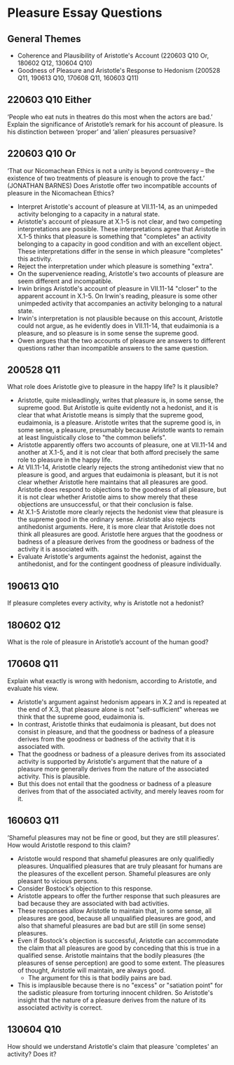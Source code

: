 # Pleasure Essay Questions

## General Themes
- Coherence and Plausibility of Aristotle's Account (220603 Q10 Or, 180602 Q12, 130604 Q10)
- Goodness of Pleasure and Aristotle's Response to Hedonism (200528 Q11, 190613 Q10, 170608 Q11, 160603 Q11)

## 220603 Q10 Either
‘People who eat nuts in theatres do this most when the actors are bad.’ Explain the significance of Aristotle’s remark for his account of pleasure. Is his distinction between ‘proper’ and ‘alien’ pleasures persuasive?

## 220603 Q10 Or
‘That our Nicomachean Ethics is not a unity is beyond controversy – the existence of two treatments of pleasure is enough to prove the fact.’ (JONATHAN BARNES) Does Aristotle offer two incompatible accounts of pleasure in the Nicomachean Ethics?
- Interpret Aristotle's account of pleasure at VII.11-14, as an unimpeded activity belonging to a capacity in a natural state.
- Aristotle's account of pleasure at X.1-5 is not clear, and two competing interpretations are possible. These interpretations agree that Aristotle in X.1-5 thinks that pleasure is something that "completes" an activity belonging to a capacity in good condition and with an excellent object. These interpretations differ in the sense in which pleasure "completes" this activity.
- Reject the interpretation under which pleasure is something "extra".
- On the supervenience reading, Aristotle's two accounts of pleasure are seem different and incompatible.
- Irwin brings Aristotle's account of pleasure in VII.11-14 "closer" to the apparent account in X.1-5. On Irwin's reading, pleasure is some other unimpeded activity that accompanies an activity belonging to a natural state.
- Irwin's interpretation is not plausible because on this account, Aristotle could not argue, as he evidently does in VII.11-14, that eudaimonia is a pleasure, and so pleasure is in some sense the supreme good.
- Owen argues that the two accounts of pleasure are answers to different questions rather than incompatible answers to the same question.

## 200528 Q11
What role does Aristotle give to pleasure in the happy life? Is it plausible?
- Aristotle, quite misleadlingly, writes that pleasure is, in some sense, the supreme good. But Aristotle is quite evidently not a hedonist, and it is clear that what Aristotle means is simply that the supreme good, eudaimonia, is a pleasure. Aristotle writes that the supreme good is, in some sense, a pleasure, presumably because Aristotle wants to remain at least linguistically close to "the common beliefs".
- Aristotle apparently offers two accounts of pleasure, one at VII.11-14 and another at X.1-5, and it is not clear that both afford precisely the same role to pleasure in the happy life.
- At VII.11-14, Aristotle clearly rejects the strong antihedonist view that no pleasure is good, and argues that eudaimonia is pleasant, but it is not clear whether Aristotle here maintains that all pleasures are good. Aristotle does respond to objections to the goodness of all pleasure, but it is not clear whether Aristotle aims to show merely that these objections are unsuccessful, or that their conclusion is false.
- At X.1-5 Aristotle more clearly rejects the hedonist view that pleasure is the supreme good in the ordinary sense. Aristotle also rejects antihedonist arguments. Here, it is more clear that Aristotle does not think all pleasures are good. Aristotle here argues that the goodness or badness of a pleasure derives from the goodness or badness of the activity it is associated with.
- Evaluate Aristotle's arguments against the hedonist, against the antihedonist, and for the contingent goodness of pleasure individually.

## 190613 Q10
If pleasure completes every activity, why is Aristotle not a hedonist?

## 180602 Q12
What is the role of pleasure in Aristotle’s account of the human good?

## 170608 Q11
Explain what exactly is wrong with hedonism, according to Aristotle, and evaluate his view.
- Aristotle's argument against hedonism appears in X.2 and is repeated at the end of X.3, that pleasure alone is not "self-sufficient" whereas we think that the supreme good, eudaimonia is.
- In contrast, Aristotle thinks that eudaimonia is pleasant, but does not consist in pleasure, and that the goodness or badness of a pleasure derives from the goodness or badness of the activity that it is associated with.
- That the goodness or badness of a pleasure derives from its associated activity is supported by Aristotle's argument that the nature of a pleasure more generally derives from the nature of the associated activity. This is plausible.
- But this does not entail that the goodness or badness of a pleasure derives from that of the associated activity, and merely leaves room for it.

## 160603 Q11
‘Shameful pleasures may not be fine or good, but they are still pleasures’. How would Aristotle respond to this claim?
- Aristotle would respond that shameful pleasures are only qualifiedly pleasures. Unqualified pleasures that are truly pleasant for humans are the pleasures of the excellent person. Shameful pleasures are only pleasant to vicious persons.
- Consider Bostock's objection to this response.
- Aristotle appears to offer the further response that such pleasures are bad because they are associated with bad activities.
- These responses allow Aristotle to maintain that, in some sense, all pleasures are good, because all unqualified pleasures are good, and also that shameful pleasures are bad but are still (in some sense) pleasures.
- Even if Bostock's objection is successful, Aristotle can accommodate the claim that all pleasures are good by conceding that this is true in a qualified sense. Aristotle maintains that the bodily pleasures (the pleasures of sense perception) are good to some extent. The pleasures of thought, Aristotle will maintain, are always good.
	- The argument for this is that bodily pains are bad.
- This is implausible because there is no "excess" or "satiation point" for the sadistic pleasure from torturing innocent children. So Aristotle's insight that the nature of a pleasure derives from the nature of its associated activity is correct.

## 130604 Q10
How should we understand Aristotle's claim that pleasure 'completes' an activity? Does it?